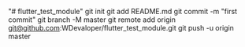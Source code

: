 "# flutter_test_module"  git init git add README.md git commit -m "first commit" git branch -M master git remote add origin git@github.com:WDevaloper/flutter_test_module.git git push -u origin master
